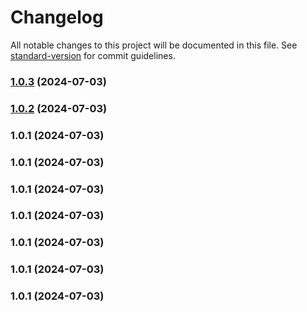 # Changelog

All notable changes to this project will be documented in this file. See [standard-version](https://github.com/conventional-changelog/standard-version) for commit guidelines.

### [1.0.3](https://github.com/tosinakinro/github-actions-matrixed-builds/compare/v1.0.2...v1.0.3) (2024-07-03)

### [1.0.2](https://github.com/tosinakinro/github-actions-matrixed-builds/compare/v1.0.1...v1.0.2) (2024-07-03)

### 1.0.1 (2024-07-03)

### 1.0.1 (2024-07-03)

### 1.0.1 (2024-07-03)

### 1.0.1 (2024-07-03)

### 1.0.1 (2024-07-03)

### 1.0.1 (2024-07-03)

### 1.0.1 (2024-07-03)
